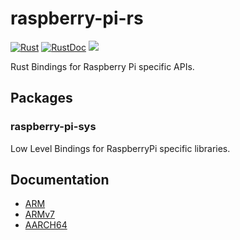 # raspberry-pi-rs
[![Rust](https://github.com/nathaniel-daniel/raspberry-pi-rs/workflows/Rust/badge.svg)](https://github.com/nathaniel-daniel/raspberry-pi-rs)
[![RustDoc](https://github.com/nathaniel-daniel/raspberry-pi-rs/workflows/RustDoc/badge.svg)](https://github.com/nathaniel-daniel/raspberry-pi-rs)
[![](https://tokei.rs/b1/github.com/nathaniel-daniel/raspberry-pi-rs)](https://github.com/nathaniel-daniel/raspberry-pi-rs)

Rust Bindings for Raspberry Pi specific APIs.

## Packages

### raspberry-pi-sys
Low Level Bindings for RaspberryPi specific libraries.

## Documentation
 * [ARM](https://nathaniel-daniel.github.io/raspberry-pi-rs/arm-unknown-linux-gnueabihf/raspberry_pi_sys/)
 * [ARMv7](https://nathaniel-daniel.github.io/raspberry-pi-rs/armv7-unknown-linux-gnueabihf/raspberry_pi_sys/)
 * [AARCH64](https://nathaniel-daniel.github.io/raspberry-pi-rs/aarch64-unknown-linux-gnu/raspberry_pi_sys/)